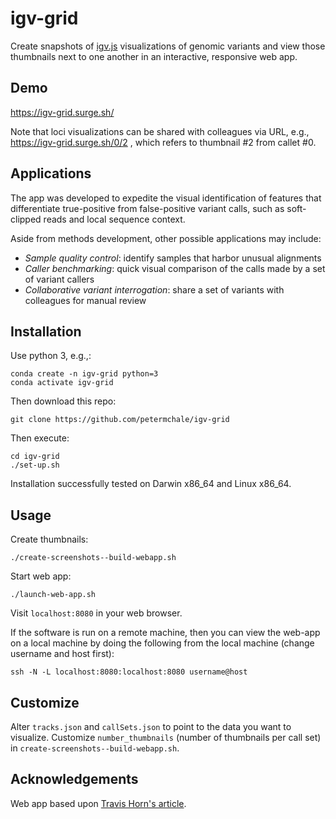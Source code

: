 # igv-grid

Create snapshots of [igv.js](https://github.com/igvteam/igv.js/) visualizations of genomic variants and view those thumbnails next to one another in an interactive, responsive web app.

## Demo 

https://igv-grid.surge.sh/

Note that loci visualizations can be shared with colleagues via URL, e.g., https://igv-grid.surge.sh/0/2 , which refers to thumbnail #2 from callet #0. 

## Applications 

The app was developed to expedite the visual identification of features that differentiate true-positive from false-positive variant calls, such as soft-clipped reads and local sequence context. 

Aside from methods development, other possible applications may include: 
* *Sample quality control*: identify samples that harbor unusual alignments
* *Caller benchmarking*: quick visual comparison of the calls made by a set of variant callers
* *Collaborative variant interrogation*: share a set of variants with colleagues for manual review

## Installation

Use python 3, e.g.,: 
```
conda create -n igv-grid python=3
conda activate igv-grid
```

Then download this repo: 
```
git clone https://github.com/petermchale/igv-grid
```

Then execute: 
```
cd igv-grid
./set-up.sh 
```

Installation successfully tested on Darwin x86_64 and Linux x86_64. 

## Usage  

Create thumbnails:

```
./create-screenshots--build-webapp.sh
```

Start web app:
```
./launch-web-app.sh
```
Visit `localhost:8080` in your web browser. 

If the software is run on a remote machine, then you can view the web-app on a local machine by doing the following from the local machine (change username and host first):
```
ssh -N -L localhost:8080:localhost:8080 username@host
```

## Customize 

Alter `tracks.json` and `callSets.json` to point to the data you want to visualize. Customize `number_thumbnails` (number of thumbnails per call set) in `create-screenshots--build-webapp.sh`.

## Acknowledgements

Web app based upon [Travis Horn's article](https://travishorn.com/creating-a-photo-gallery-with-vue-css-grid-3e0a3dd25285).

